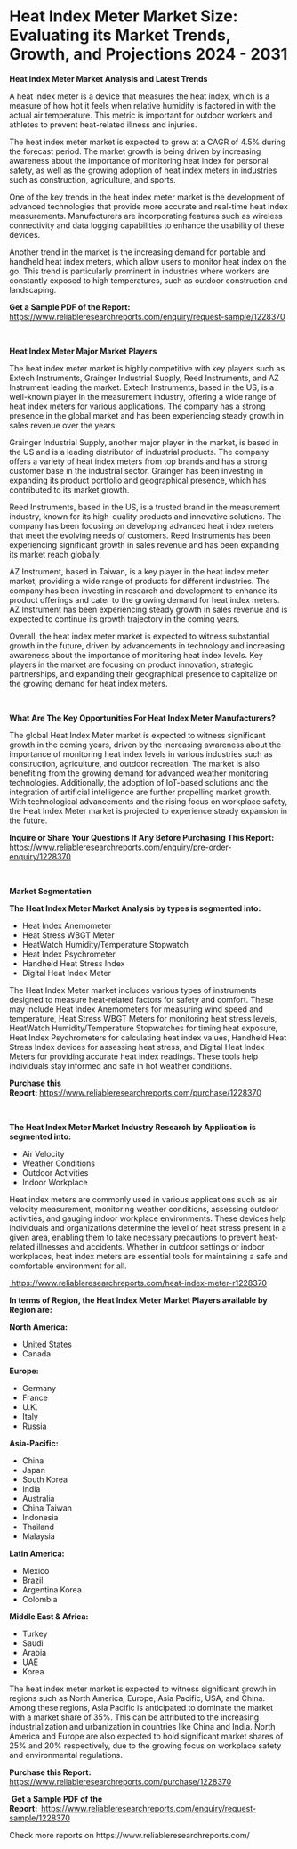 <p><h1>Heat Index Meter Market Size: Evaluating its Market Trends, Growth, and Projections 2024 - 2031</h1></p><p><strong>Heat Index Meter Market Analysis and Latest Trends</strong></p>
<p><p>A heat index meter is a device that measures the heat index, which is a measure of how hot it feels when relative humidity is factored in with the actual air temperature. This metric is important for outdoor workers and athletes to prevent heat-related illness and injuries.</p><p>The heat index meter market is expected to grow at a CAGR of 4.5% during the forecast period. The market growth is being driven by increasing awareness about the importance of monitoring heat index for personal safety, as well as the growing adoption of heat index meters in industries such as construction, agriculture, and sports.</p><p>One of the key trends in the heat index meter market is the development of advanced technologies that provide more accurate and real-time heat index measurements. Manufacturers are incorporating features such as wireless connectivity and data logging capabilities to enhance the usability of these devices.</p><p>Another trend in the market is the increasing demand for portable and handheld heat index meters, which allow users to monitor heat index on the go. This trend is particularly prominent in industries where workers are constantly exposed to high temperatures, such as outdoor construction and landscaping.</p></p>
<p><strong>Get a Sample PDF of the Report:&nbsp;</strong> <a href="https://www.reliableresearchreports.com/enquiry/request-sample/1228370">https://www.reliableresearchreports.com/enquiry/request-sample/1228370</a></p>
<p>&nbsp;</p>
<p><strong>Heat Index Meter Major Market Players</strong></p>
<p><p>The heat index meter market is highly competitive with key players such as Extech Instruments, Grainger Industrial Supply, Reed Instruments, and AZ Instrument leading the market. Extech Instruments, based in the US, is a well-known player in the measurement industry, offering a wide range of heat index meters for various applications. The company has a strong presence in the global market and has been experiencing steady growth in sales revenue over the years.</p><p>Grainger Industrial Supply, another major player in the market, is based in the US and is a leading distributor of industrial products. The company offers a variety of heat index meters from top brands and has a strong customer base in the industrial sector. Grainger has been investing in expanding its product portfolio and geographical presence, which has contributed to its market growth.</p><p>Reed Instruments, based in the US, is a trusted brand in the measurement industry, known for its high-quality products and innovative solutions. The company has been focusing on developing advanced heat index meters that meet the evolving needs of customers. Reed Instruments has been experiencing significant growth in sales revenue and has been expanding its market reach globally.</p><p>AZ Instrument, based in Taiwan, is a key player in the heat index meter market, providing a wide range of products for different industries. The company has been investing in research and development to enhance its product offerings and cater to the growing demand for heat index meters. AZ Instrument has been experiencing steady growth in sales revenue and is expected to continue its growth trajectory in the coming years.</p><p>Overall, the heat index meter market is expected to witness substantial growth in the future, driven by advancements in technology and increasing awareness about the importance of monitoring heat index levels. Key players in the market are focusing on product innovation, strategic partnerships, and expanding their geographical presence to capitalize on the growing demand for heat index meters.</p></p>
<p>&nbsp;</p>
<p><strong>What Are The Key Opportunities For Heat Index Meter Manufacturers?</strong></p>
<p><p>The global Heat Index Meter market is expected to witness significant growth in the coming years, driven by the increasing awareness about the importance of monitoring heat index levels in various industries such as construction, agriculture, and outdoor recreation. The market is also benefiting from the growing demand for advanced weather monitoring technologies. Additionally, the adoption of IoT-based solutions and the integration of artificial intelligence are further propelling market growth. With technological advancements and the rising focus on workplace safety, the Heat Index Meter market is projected to experience steady expansion in the future.</p></p>
<p><strong>Inquire or Share Your Questions If Any Before Purchasing This Report:</strong> <a href="https://www.reliableresearchreports.com/enquiry/pre-order-enquiry/1228370">https://www.reliableresearchreports.com/enquiry/pre-order-enquiry/1228370</a></p>
<p>&nbsp;</p>
<p><strong>Market Segmentation</strong></p>
<p><strong>The Heat Index Meter Market Analysis by types is segmented into:</strong></p>
<p><ul><li>Heat Index Anemometer</li><li>Heat Stress WBGT Meter</li><li>HeatWatch Humidity/Temperature Stopwatch</li><li>Heat Index Psychrometer</li><li>Handheld Heat Stress Index</li><li>Digital Heat Index Meter</li></ul></p>
<p><p>The Heat Index Meter market includes various types of instruments designed to measure heat-related factors for safety and comfort. These may include Heat Index Anemometers for measuring wind speed and temperature, Heat Stress WBGT Meters for monitoring heat stress levels, HeatWatch Humidity/Temperature Stopwatches for timing heat exposure, Heat Index Psychrometers for calculating heat index values, Handheld Heat Stress Index devices for assessing heat stress, and Digital Heat Index Meters for providing accurate heat index readings. These tools help individuals stay informed and safe in hot weather conditions.</p></p>
<p><strong>Purchase this Report:&nbsp;</strong><a href="https://www.reliableresearchreports.com/purchase/1228370">https://www.reliableresearchreports.com/purchase/1228370</a></p>
<p>&nbsp;</p>
<p><strong>The Heat Index Meter Market Industry Research by Application is segmented into:</strong></p>
<p><ul><li>Air Velocity</li><li>Weather Conditions</li><li>Outdoor Activities</li><li>Indoor Workplace</li></ul></p>
<p><p>Heat index meters are commonly used in various applications such as air velocity measurement, monitoring weather conditions, assessing outdoor activities, and gauging indoor workplace environments. These devices help individuals and organizations determine the level of heat stress present in a given area, enabling them to take necessary precautions to prevent heat-related illnesses and accidents. Whether in outdoor settings or indoor workplaces, heat index meters are essential tools for maintaining a safe and comfortable environment for all.</p></p>
<p><a href="https://www.reliableresearchreports.com/heat-index-meter-r1228370">&nbsp;https://www.reliableresearchreports.com/heat-index-meter-r1228370</a></p>
<p><strong>In terms of Region, the Heat Index Meter Market Players available by Region are:</strong></p>
<p>
    <p> <strong> North America: </strong>
        <ul>
            <li>United States</li>
            <li>Canada</li>
        </ul>
        </p> 
    <p> <strong> Europe: </strong>
        <ul>
            <li>Germany</li>
            <li>France</li>
            <li>U.K.</li>
            <li>Italy</li>
            <li>Russia</li>
        </ul>
        </p> 
    <p> <strong> Asia-Pacific: </strong>
        <ul>
            <li>China</li>
            <li>Japan</li>
            <li>South Korea</li>
            <li>India</li>
            <li>Australia</li>
            <li>China Taiwan</li>
            <li>Indonesia</li>
            <li>Thailand</li>
            <li>Malaysia</li>
        </ul>
        </p> 
    <p> <strong> Latin America: </strong>
        <ul>
            <li>Mexico</li>
            <li>Brazil</li>
            <li>Argentina Korea</li>
            <li>Colombia</li>
        </ul>
        </p> 
    <p> <strong> Middle East & Africa: </strong>
        <ul>
            <li>Turkey</li>
            <li>Saudi</li>
            <li>Arabia</li>
            <li>UAE</li>
            <li>Korea</li>
        </ul>
    </p>
    </p>
<p><p>The heat index meter market is expected to witness significant growth in regions such as North America, Europe, Asia Pacific, USA, and China. Among these regions, Asia Pacific is anticipated to dominate the market with a market share of 35%. This can be attributed to the increasing industrialization and urbanization in countries like China and India. North America and Europe are also expected to hold significant market shares of 25% and 20% respectively, due to the growing focus on workplace safety and environmental regulations.</p></p>
<p><strong>Purchase this Report: </strong><a href="https://www.reliableresearchreports.com/purchase/1228370">https://www.reliableresearchreports.com/purchase/1228370</a></p>
<p>&nbsp;<strong>Get a Sample PDF of the Report:&nbsp;&nbsp;</strong><a href="https://www.reliableresearchreports.com/enquiry/request-sample/1228370">https://www.reliableresearchreports.com/enquiry/request-sample/1228370</a></p>
<p><strong></strong></p>
<p>Check more reports on https://www.reliableresearchreports.com/</p>
